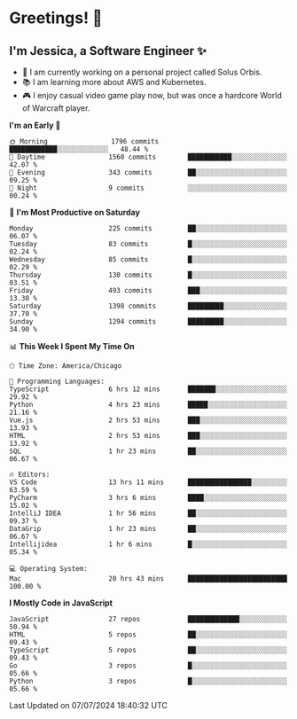 # Greetings! 🧠

## I'm Jessica, a Software Engineer :sparkles:

- 🌟 I am currently working on a personal project called Solus Orbis.
- 📚 I am learning more about AWS and Kubernetes.
- 🎮 I enjoy casual video game play now, but was once a hardcore World of Warcraft player.

<!--START_SECTION:waka-->
**I'm an Early 🐤** 

```text
🌞 Morning                1796 commits        ████████████░░░░░░░░░░░░░   48.44 % 
🌆 Daytime                1560 commits        ███████████░░░░░░░░░░░░░░   42.07 % 
🌃 Evening                343 commits         ██░░░░░░░░░░░░░░░░░░░░░░░   09.25 % 
🌙 Night                  9 commits           ░░░░░░░░░░░░░░░░░░░░░░░░░   00.24 % 
```
📅 **I'm Most Productive on Saturday** 

```text
Monday                   225 commits         ██░░░░░░░░░░░░░░░░░░░░░░░   06.07 % 
Tuesday                  83 commits          █░░░░░░░░░░░░░░░░░░░░░░░░   02.24 % 
Wednesday                85 commits          █░░░░░░░░░░░░░░░░░░░░░░░░   02.29 % 
Thursday                 130 commits         █░░░░░░░░░░░░░░░░░░░░░░░░   03.51 % 
Friday                   493 commits         ███░░░░░░░░░░░░░░░░░░░░░░   13.30 % 
Saturday                 1398 commits        █████████░░░░░░░░░░░░░░░░   37.70 % 
Sunday                   1294 commits        █████████░░░░░░░░░░░░░░░░   34.90 % 
```


📊 **This Week I Spent My Time On** 

```text
🕑︎ Time Zone: America/Chicago

💬 Programming Languages: 
TypeScript               6 hrs 12 mins       ███████░░░░░░░░░░░░░░░░░░   29.92 % 
Python                   4 hrs 23 mins       █████░░░░░░░░░░░░░░░░░░░░   21.16 % 
Vue.js                   2 hrs 53 mins       ███░░░░░░░░░░░░░░░░░░░░░░   13.93 % 
HTML                     2 hrs 53 mins       ███░░░░░░░░░░░░░░░░░░░░░░   13.92 % 
SQL                      1 hr 23 mins        ██░░░░░░░░░░░░░░░░░░░░░░░   06.67 % 

🔥 Editors: 
VS Code                  13 hrs 11 mins      ████████████████░░░░░░░░░   63.59 % 
PyCharm                  3 hrs 6 mins        ████░░░░░░░░░░░░░░░░░░░░░   15.02 % 
IntelliJ IDEA            1 hr 56 mins        ██░░░░░░░░░░░░░░░░░░░░░░░   09.37 % 
DataGrip                 1 hr 23 mins        ██░░░░░░░░░░░░░░░░░░░░░░░   06.67 % 
Intellijidea             1 hr 6 mins         █░░░░░░░░░░░░░░░░░░░░░░░░   05.34 % 

💻 Operating System: 
Mac                      20 hrs 43 mins      █████████████████████████   100.00 % 
```

**I Mostly Code in JavaScript** 

```text
JavaScript               27 repos            █████████████░░░░░░░░░░░░   50.94 % 
HTML                     5 repos             ██░░░░░░░░░░░░░░░░░░░░░░░   09.43 % 
TypeScript               5 repos             ██░░░░░░░░░░░░░░░░░░░░░░░   09.43 % 
Go                       3 repos             █░░░░░░░░░░░░░░░░░░░░░░░░   05.66 % 
Python                   3 repos             █░░░░░░░░░░░░░░░░░░░░░░░░   05.66 % 
```




 Last Updated on 07/07/2024 18:40:32 UTC
<!--END_SECTION:waka-->

<!--
**jessikuh/jessikuh** is a ✨ _special_ ✨ repository because its `README.md` (this file) appears on your GitHub profile.

Here are some ideas to get you started:

- 🔭 I’m currently working on ...
- 🌱 I’m currently learning ...
- 👯 I’m looking to collaborate on ...
- 🤔 I’m looking for help with ...
- 💬 Ask me about ...
- 📫 How to reach me: ...
- 😄 Pronouns: ...
- ⚡ Fun fact: ...
-->
